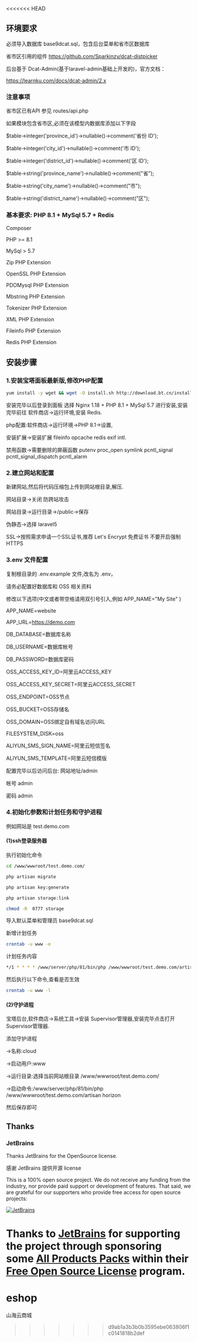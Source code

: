 <<<<<<< HEAD
## 环境要求

必须导入数据库 base9dcat.sql，包含后台菜单和省市区数据库

省市区引用的组件 https://github.com/Sparkinzy/dcat-distpicker

后台基于 Dcat-Admin(基于laravel-admin基础上开发的)，官方文档：

https://learnku.com/docs/dcat-admin/2.x


### 注意事项

省市区已有API  参见 routes/api.php

如果模块包含省市区,必须在该模型内数据库添加以下字段

$table->integer('province_id')->nullable()->comment('省份 ID');

$table->integer('city_id')->nullable()->comment('市 ID');

$table->integer('district_id')->nullable()->comment('区 ID');

$table->string('province_name')->nullable()->comment("省");

$table->string('city_name')->nullable()->comment("市");

$table->string('district_name')->nullable()->comment("区");


### 基本要求: PHP 8.1 + MySql 5.7 + Redis

Composer

PHP >= 8.1

MySql > 5.7

Zip PHP Extension

OpenSSL PHP Extension

PDOMysql PHP Extension

Mbstring PHP Extension

Tokenizer PHP Extension

XML PHP Extension

Fileinfo PHP Extension

Redis PHP Extension

## 安装步骤

### 1.安装宝塔面板最新版,修改PHP配置

```bash
yum install -y wget && wget -O install.sh http://download.bt.cn/install/install_6.0.sh && sh install.sh
```

安装完毕以后登录到面板 选择 Nginx 1.18 + PHP 8.1 + MySql 5.7 进行安装,安装完毕前往 软件商店->运行环境,安装 Redis.

php配置:软件商店->运行环境->PHP 8.1->设置,

安装扩展->安装扩展 fileinfo opcache redis exif intl.

禁用函数->需要删除的屏蔽函数 putenv proc_open symlink pcntl_signal pcntl_signal_dispatch pcntl_alarm

### 2.建立网站和配置

新建网站,然后将代码压缩包上传到网站根目录,解压.

网站目录->关闭 防跨站攻击

网站目录->运行目录->/public->保存

伪静态->选择 laravel5

SSL->按照需求申请一个SSL证书,推荐 Let's Encrypt 免费证书 不要开启强制 HTTPS


### 3.env 文件配置

复制根目录的 .env.example 文件,改名为 .env，

请务必配置好数据库和 OSS 相关资料

修改以下选项(中文或者带空格请用双引号引入,例如 APP_NAME="My Site" )

APP_NAME=website

APP_URL=https://demo.com

DB_DATABASE=数据库名称

DB_USERNAME=数据库帐号

DB_PASSWORD=数据库密码

OSS_ACCESS_KEY_ID=阿里云ACCESS_KEY

OSS_ACCESS_KEY_SECRET=阿里云ACCESS_SECRET

OSS_ENDPOINT=OSS节点

OSS_BUCKET=OSS存储名

OSS_DOMAIN=OSS绑定自有域名访问URL

FILESYSTEM_DISK=oss

ALIYUN_SMS_SIGN_NAME=阿里云短信签名

ALIYUN_SMS_TEMPLATE=阿里云短信模版

配置完毕以后访问后台: 网站地址/admin

帐号 admin

密码 admin

### 4.初始化参数和计划任务和守护进程
例如网站是 test.demo.com

#### (1)ssh登录服务器

执行初始化命令
```bash
cd /www/wwwroot/test.demo.com/

php artisan migrate

php artisan key:generate

php artisan storage:link

chmod -R  0777 storage
```
导入默认菜单和管理员  base9dcat.sql

新增计划任务
```bash
crontab -u www -e
```
计划任务内容
```bash
*/1 * * * * /www/server/php/81/bin/php /www/wwwroot/test.demo.com/artisan schedule:run >> /www/wwwroot/test.demo.com/storage/logs/cron.log 2>&1
```
然后执行以下命令,查看是否生效
```bash
crontab -u www -l
```
#### (2)守护进程
宝塔后台,软件商店->系统工具->安装 Supervisor管理器,安装完毕点击打开 Supervisor管理器.

添加守护进程

->名称:cloud

->启动用户:www

->运行目录:选择当前网站根目录 /www/wwwroot/test.demo.com/

->启动命令:/www/server/php/81/bin/php /www/wwwroot/test.demo.com/artisan horizon

然后保存即可


## Thanks

### JetBrains

Thanks JetBrains for the OpenSource license.

感谢 JetBrains 提供开源 license

This is a 100% open source project. We do not receive any funding from the industry, nor provide paid support or development of features. That said, we are grateful for our supporters who provide free access for open source projects:

[![JetBrains](https://avatars0.githubusercontent.com/u/878437?s=200&v=4)](https://www.jetbrains.com/)

Thanks to [JetBrains](https://www.jetbrains.com/) for supporting the project through sponsoring some [All Products Packs](https://www.jetbrains.com/products.html) within their [Free Open Source License](https://www.jetbrains.com/buy/opensource/) program.
=======
# eshop
山海云商城
>>>>>>> d9ab1a3b3b0b3595ebe063806f1c0141818b2def
